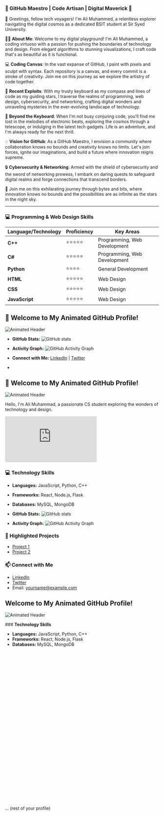 ### 🌟 GitHub Maestro | Code Artisan | Digital Maverick 🚀

👋 Greetings, fellow tech voyagers! I'm Ali Muhammed, a relentless explorer navigating the digital cosmos as a dedicated BSIT student at Sir Syed University.

👨‍💻 **About Me**: Welcome to my digital playground! I'm Ali Muhammed, a coding virtuoso with a passion for pushing the boundaries of technology and design. From elegant algorithms to stunning visualizations, I craft code that's as beautiful as it is functional.

💻 **Coding Canvas**: In the vast expanse of GitHub, I paint with pixels and sculpt with syntax. Each repository is a canvas, and every commit is a stroke of creativity. Join me on this journey as we explore the artistry of code together.

🚀 **Recent Exploits**: With my trusty keyboard as my compass and lines of code as my guiding stars, I traverse the realms of programming, web design, cybersecurity, and networking, crafting digital wonders and unraveling mysteries in the ever-evolving landscape of technology.

🌌 **Beyond the Keyboard**: When I'm not busy conjuring code, you'll find me lost in the melodies of electronic beats, exploring the cosmos through a telescope, or indulging in the latest tech gadgets. Life is an adventure, and I'm always ready for the next thrill.

💡 **Vision for GitHub**: As a GitHub Maestro, I envision a community where collaboration knows no bounds and creativity knows no limits. Let's join forces, ignite our imaginations, and build a future where innovation reigns supreme.

🔒 **Cybersecurity & Networking**: Armed with the shield of cybersecurity and the sword of networking prowess, I embark on daring quests to safeguard digital realms and forge connections that transcend borders.

🌟 Join me on this exhilarating journey through bytes and bits, where innovation knows no bounds and the possibilities are as infinite as the stars in the night sky.

---

### 💻 **Programming & Web Design Skills**

| **Language/Technology**     | **Proficiency**      | **Key Areas**                 |
|-----------------------------|----------------------|---------------------------|
| **C++**                     | ⭐⭐⭐⭐⭐               | Programming, Web Development |
| **C#**                      | ⭐⭐⭐⭐⭐               | Programming, Web Development |
| **Python**                  | ⭐⭐⭐⭐                | General Development        |
| **HTML**                    | ⭐⭐⭐⭐⭐               | Web Design                 |
| **CSS**                     | ⭐⭐⭐⭐⭐               | Web Design                 |
| **JavaScript**              | ⭐⭐⭐⭐⭐               | Web Design                 |



## 🎨 **Welcome to My Animated GitHub Profile!**

![Animated Header](https://i.ibb.co/bBbjQ57/Ali-Muhammad.gif)

- **GitHub Stats:** ![GitHub stats](https://github-readme-stats.vercel.app/api?username=YOUR_USERNAME&show_icons=true&theme=radical)

- **Activity Graph:** ![GitHub Activity Graph](https://activity-graph.herokuapp.com/graph?username=YOUR_USERNAME&theme=dracula)

- **Connect with Me:** [LinkedIn](https://www.linkedin.com/in/YOUR_PROFILE) | [Twitter](https://twitter.com/YOUR_PROFILE)
- 
## 🚀 **Welcome to My Animated GitHub Profile!**

![Animated Header](https://i.ibb.co/bBbjQ57/Ali-Muhammad.gif)

Hello, I'm Ali Muhammad, a passionate CS student exploring the wonders of technology and design.

![Animated Icon](https://assets5.lottiefiles.com/packages/lf20_aRQ8em.json)

### 💻 **Technology Skills**

- **Languages:** JavaScript, Python, C++
- **Frameworks:** React, Node.js, Flask
- **Databases:** MySQL, MongoDB

- **GitHub Stats:** ![GitHub stats](https://github-readme-stats.vercel.app/api?username=YOUR_USERNAME&show_icons=true&theme=radical)

- **Activity Graph:** ![GitHub Activity Graph](https://activity-graph.herokuapp.com/graph?username=YOUR_USERNAME&theme=dracula)

### 🌟 **Highlighted Projects**

- [Project 1](https://github.com/yourusername/project1)
- [Project 2](https://github.com/yourusername/project2)

### 📫 **Connect with Me**

- [LinkedIn](https://www.linkedin.com/in/YOUR_PROFILE)
- [Twitter](https://twitter.com/YOUR_PROFILE)
- Email: yourname@example.com




##  **Welcome to My Animated GitHub Profile!**

![Animated Header](https://i.ibb.co/bBbjQ57/Ali-Muhammad.gif)

<script src="https://cdn.jsdelivr.net/npm/typed.js@2.0.12"></script>
<script>
  var typed = new Typed('.animated-text', {
    strings: ["Welcome to my profile!"],
    typeSpeed: 40,
    loop: true,
  });
</script>

<span class="animated-text"></span>  ###  **Technology Skills**

- **Languages:** JavaScript, Python, C++
- **Frameworks:** React, Node.js, Flask
- **Databases:** MySQL, MongoDB

<svg class="animated-icon" viewBox="0 0 100 100" preserveAspectRatio="xMidYMid meet">
  <path fill="none" stroke="#000" stroke-width="5" d="M..." />  <animateTransform attributeName="transform" type="rotate" from="0 50 50" to="360 50 50" dur="2s" repeatCount="indefinite" />
</svg>  ... (rest of your profile)
















